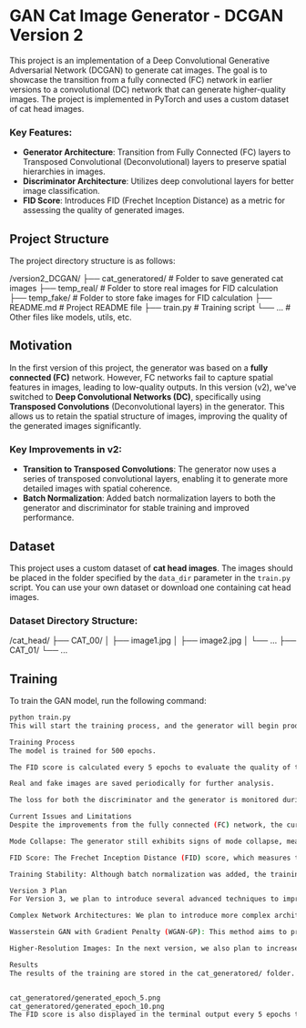 
# GAN Cat Image Generator - DCGAN Version 2

This project is an implementation of a Deep Convolutional Generative Adversarial Network (DCGAN) to generate cat images. The goal is to showcase the transition from a fully connected (FC) network in earlier versions to a convolutional (DC) network that can generate higher-quality images. The project is implemented in PyTorch and uses a custom dataset of cat head images. 

### Key Features:
- **Generator Architecture**: Transition from Fully Connected (FC) layers to Transposed Convolutional (Deconvolutional) layers to preserve spatial hierarchies in images.
- **Discriminator Architecture**: Utilizes deep convolutional layers for better image classification.
- **FID Score**: Introduces FID (Frechet Inception Distance) as a metric for assessing the quality of generated images.

## Project Structure

The project directory structure is as follows:

/version2_DCGAN/
├── cat_generatored/ # Folder to save generated cat images
├── temp_real/ # Folder to store real images for FID calculation
├── temp_fake/ # Folder to store fake images for FID calculation
├── README.md # Project README file
├── train.py # Training script
└── ... # Other files like models, utils, etc.



## Motivation

In the first version of this project, the generator was based on a **fully connected (FC)** network. However, FC networks fail to capture spatial features in images, leading to low-quality outputs. In this version (v2), we've switched to **Deep Convolutional Networks (DC)**, specifically using **Transposed Convolutions** (Deconvolutional layers) in the generator. This allows us to retain the spatial structure of images, improving the quality of the generated images significantly.

### Key Improvements in v2:
- **Transition to Transposed Convolutions**: The generator now uses a series of transposed convolutional layers, enabling it to generate more detailed images with spatial coherence.
- **Batch Normalization**: Added batch normalization layers to both the generator and discriminator for stable training and improved performance.

## Dataset

This project uses a custom dataset of **cat head images**. The images should be placed in the folder specified by the `data_dir` parameter in the `train.py` script. You can use your own dataset or download one containing cat head images.

### Dataset Directory Structure:

/cat_head/
├── CAT_00/
│ ├── image1.jpg
│ ├── image2.jpg
│ └── ...
├── CAT_01/
└── ...


## Training

To train the GAN model, run the following command:

```bash
python train.py
This will start the training process, and the generator will begin producing cat images after each epoch. The generated images will be saved in the cat_generatored/ directory.

Training Process
The model is trained for 500 epochs.

The FID score is calculated every 5 epochs to evaluate the quality of the generated images.

Real and fake images are saved periodically for further analysis.

The loss for both the discriminator and the generator is monitored during training.

Current Issues and Limitations
Despite the improvements from the fully connected (FC) network, the current model still faces several challenges:

Mode Collapse: The generator still exhibits signs of mode collapse, meaning it tends to produce a limited variety of images despite training for many epochs.

FID Score: The Frechet Inception Distance (FID) score, which measures the similarity between real and generated images, has plateaued at around 270. While this is an improvement, it is still far from the ideal value.

Training Stability: Although batch normalization was added, the training process still suffers from occasional instability, which could be improved with more advanced techniques.

Version 3 Plan
For Version 3, we plan to introduce several advanced techniques to improve the performance of the model:

Complex Network Architectures: We plan to introduce more complex architectures like ResNet blocks or U-Net structures for the generator to improve feature extraction and synthesis.

Wasserstein GAN with Gradient Penalty (WGAN-GP): This method aims to provide a more stable training process and reduce issues like mode collapse. We believe that WGAN-GP will significantly enhance the quality of the generated images and stabilize training.

Higher-Resolution Images: In the next version, we also plan to increase the resolution of the generated images, moving from 64x64 pixels to higher resolutions like 128x128 or 256x256.

Results
The results of the training are stored in the cat_generatored/ folder. You can find generated images for every epoch, named like:


cat_generatored/generated_epoch_5.png
cat_generatored/generated_epoch_10.png
The FID score is also displayed in the terminal output every 5 epochs to track the progress of the model. A lower FID score indicates better image quality.



